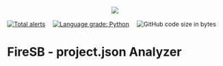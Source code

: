 <a href="https://pscore23.github.io/FireSB/">
  <p align="center">
    <img src="https://user-images.githubusercontent.com/103930835/187671572-6d872f93-8228-41e2-abca-fed8b83bdbea.png" />
  </p>
</a>

[![Total alerts](https://img.shields.io/lgtm/alerts/g/pscore23/SB3_Analyzer.svg?logo=lgtm&logoWidth=18)](https://lgtm.com/projects/g/pscore23/SB3_Analyzer/alerts/)　
[![Language grade: Python](https://img.shields.io/lgtm/grade/python/g/pscore23/SB3_Analyzer.svg?logo=lgtm&logoWidth=18)](https://lgtm.com/projects/g/pscore23/SB3_Analyzer/context:python)　
![GitHub code size in bytes](https://img.shields.io/github/languages/code-size/pscore23/SB3_Analyzer)

# FireSB - project.json Analyzer
